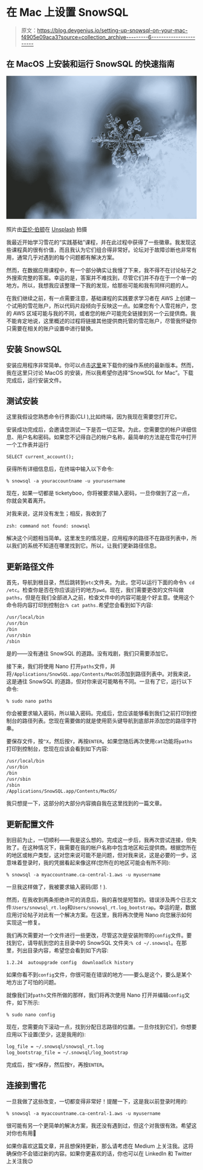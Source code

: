 # 在 Mac 上设置 SnowSQL

> 原文：<https://blog.devgenius.io/setting-up-snowsql-on-your-mac-f4905e09aca3?source=collection_archive---------6----------------------->

## 在 MacOS 上安装和运行 SnowSQL 的快速指南

![](img/c4679e6e1f3687d63c3f908cb18eaac0.png)

照片由[亚伦·伯顿](https://unsplash.com/@aaronburden?utm_source=medium&utm_medium=referral)在 [Unsplash](https://unsplash.com?utm_source=medium&utm_medium=referral) 拍摄

我最近开始学习雪花的“实践基础”课程，并在此过程中获得了一些徽章。我发现这些课程真的很有价值，而且我认为它们组合得非常好。论坛对于故障诊断也非常有用，通常几乎对遇到的每个问题都有解决方案。

然而，在数据应用课程中，有一个部分确实让我慢了下来，我不得不在讨论帖子之外搜索完整的答案。幸运的是，答案并不难找到，尽管它们并不存在于一个单一的地方。所以，我想我应该整理一下我的发现，给那些可能和我有同样问题的人。

在我们继续之前，有一点需要注意，基础课程的实践要求学习者在 AWS 上创建一个试用的雪花账户，所以代码片段倾向于反映这一点。如果您有个人雪花帐户，您的 AWS 区域可能与我的不同，或者您的帐户可能完全链接到另一个云提供商。我不能肯定地说，这里概述的过程将链接其他提供商托管的雪花账户，尽管我怀疑你只需要在相关的账户设置中进行替换。

## 安装 SnowSQL

安装应用程序非常简单。你可以点击[这里](https://developers.snowflake.com/snowsql/)来下载你的操作系统的最新版本。然而，我在这里只讨论 MacOS 的安装，所以我希望你选择“SnowSQL for Mac”。下载完成后，运行安装文件。

## 测试安装

这里我假设您熟悉命令行界面(CLI ),比如终端，因为我现在需要您打开它。

安装成功完成后，会邀请您测试一下是否一切正常。为此，您需要您的帐户详细信息、用户名和密码。如果您不记得自己的帐户名称，最简单的方法是在雪花中打开一个工作表并运行

```
SELECT current_account();
```

获得所有详细信息后，在终端中输入以下命令:

```
% snowsql -a youraccountname -u yourusername
```

现在，如果一切都是 ticketyboo，你将被要求输入密码，一旦你做到了这一点，你就会笑着离开。

对我来说，这并没有发生；相反，我收到了

`zsh: command not found: snowsql`

解决这个问题相当简单。这里发生的情况是，应用程序的路径不在路径列表中，所以我们的系统不知道在哪里找到它。所以，让我们更新路径信息。

## 更新路径文件

首先，导航到根目录，然后跳转到`etc`文件夹。为此，您可以运行下面的命令`% cd /etc`。检查你是否在你应该运行的地方`pwd`。现在，我们需要更改的文件叫做`paths`，但是在我们全部进入之前，检查文件中的内容可能是个好主意。使用这个命令将内容打印到控制台:`% cat paths.`希望您会看到如下内容:

```
/usr/local/bin
/usr/bin
/bin
/usr/sbin
/sbin
```

是的——没有通往 SnowSQL 的道路。没有戏剧，我们只需要添加它。

接下来，我们将使用 Nano 打开`paths`文件，并将`/Applications/SnowSQL.app/Contents/MacOS`添加到路径列表中。对我来说，这是通往 SnowSQL 的道路，但对你来说可能略有不同。一旦有了它，运行以下命令:

```
% sudo nano paths
```

你会被要求输入密码，所以输入密码。完成后，您应该能够看到我们之前打印到控制台的路径列表。您现在需要做的就是使用箭头键导航到底部并添加您的路径字符串。

要保存文件，按`^X`，然后按`Y`，再按`ENTER`。如果您随后再次使用`cat`功能将`paths`打印到控制台，您现在应该会看到如下内容:

```
/usr/local/bin
/usr/bin
/bin
/usr/sbin
/sbin
/Applications/SnowSQL.app/Contents/MacOS/
```

我只想提一下，这部分的大部分内容摘自我在这里找到的一篇文章。

## 更新配置文件

到目前为止，一切顺利——我是这么想的。完成这一步后，我再次尝试连接，但失败了。在这种情况下，我需要在我的帐户名称中包含地区和云提供商。根据您所在的地区或帐户类型，这对您来说可能不是问题，但对我来说，这是必要的一步。这意味着登录时，我的凭据看起来像这样(您所在的地区可能会有所不同):

```
% snowsql -a myaccountname.ca-central-1.aws -u myusername
```

一旦我这样做了，我被要求输入密码(耶！).

然而，在我收到两条拒绝许可的消息后，我的喜悦是短暂的。错误涉及两个日志文件:`Users/snowsql_rt.log`和`Users/snowsql_rt.log_bootstrap`。幸运的是，数据应用讨论帖子对此有一个解决方案。在这里，我将再次使用 Nano 向您展示如何实现这一修复。

我们再次需要对一个文件进行一些更改，尽管这次是安装附带的`config`文件。要找到它，请导航到您的主目录中的 SnowSQL 文件夹:`% cd ~/.snowsql`。在那里，列出目录内容，希望您会看到如下内容:

```
1.2.24  autoupgrade config  downloadlck history
```

如果你看不到`config`文件，你很可能在错误的地方——要么是这个，要么是某个地方出了可怕的问题。

就像我们对`paths`文件所做的那样，我们将再次使用 Nano 打开并编辑`config`文件，如下所示:

```
% sudo nano config
```

现在，您需要向下滚动一点，找到分配日志路径的位置。一旦你找到它们，你想要应用以下设置(至少，这是我用的):

```
log_file = ~/.snowsql/snowsql_rt.log
log_bootstrap_file = ~/.snowsql/log_bootstrap
```

完成后，按`^X`保存，然后按`Y`，再按`ENTER`。

## 连接到雪花

一旦我做了这些改变，一切都变得非常好！提醒一下，这是我以前登录时用的:

```
% snowsql -a myaccountname.ca-central-1.aws -u myusername
```

很可能有另一个更简单的解决方案，我还没有遇到过，但这个对我很有效。希望这对你也有用🙂

如果你喜欢这篇文章，并且想保持更新，那么请考虑在 Medium 上关注我。这将确保你不会错过新的内容。如果你更喜欢的话，你也可以在 LinkedIn 和 Twitter 上关注我😉